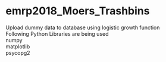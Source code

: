 # emrp2018_Moers_Trashbins
Upload dummy data to database using logistic growth function  
Following Python Libraries are being used  
numpy   
matplotlib  
psycopg2  

